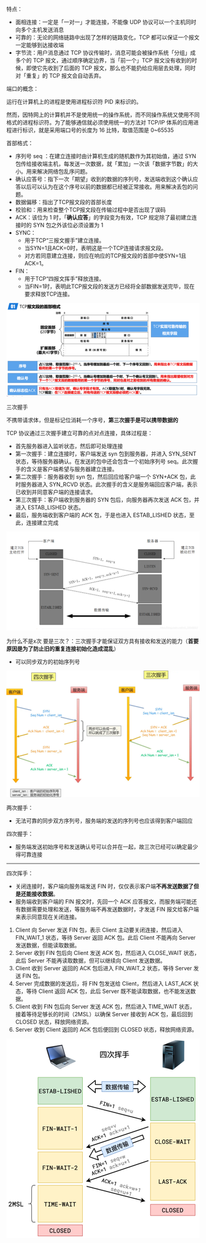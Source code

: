 特点：

- 面相连接：一定是「一对一」才能连接，不能像 UDP 协议可以一个主机同时向多个主机发送消息
- 可靠的：无论的网络链路中出现了怎样的链路变化，TCP 都可以保证一个报文一定能够到达接收端
- 字节流：用户消息通过 TCP 协议传输时，消息可能会被操作系统「分组」成多个的 TCP 报文，通过顺序确定边界，当「前一个」TCP 报文没有收到的时候，即使它先收到了后面的 TCP 报文，那么也不能扔给应用层去处理，同时对「重复」的 TCP 报文会自动丢弃。

端口的概念：

运行在计算机上的进程是使用进程标识符 PID 来标识的。

然而，因特网上的计算机并不是使用统一的操作系统，而不同操作系统又使用不同格式的进程标识符。为了能够通信就必须使用统一的方法对 TCP/IP 体系的应用进程进行标识，就是采用端口号的长度为 16 比特，取值范围是 0~65535


首部格式：

- 序列号 seq ：在建立连接时由计算机生成的随机数作为其初始值，通过 SYN 包传给接收端主机，每发送一次数据，就「累加」一次该「数据字节数」的大小。用来解决网络包乱序问题。
- 确认应答号：指下一次「期望」收到的数据的序列号，发送端收到这个确认应答以后可以认为在这个序号以前的数据都已经被正常接收。用来解决丢包的问题。
- 数据偏移：指出了TCP报文段的首部长度
- 校验和：用来检查整个TCP报文段在传输过程中是否出现了误码
- ACK：该位为 1 时，「**确认应答**」的字段变为有效，TCP 规定除了最初建立连接时的 SYN 包之外该位必须设置为 1
- SYNC：
	- 用于TCP“三报文握手”建立连接。
	- 当SYN=1且ACK=0时，表明这是一个TCP连接请求报文段。
	- 对方若同意建立连接，则应在响应的TCP报文段的首部中使SYN=1且ACK=1。
- FIN：
	- 用于TCP“四报文挥手”释放连接。
	- 当FIN=1时，表明此TCP报文段的发送方已经将全部数据发送完毕，现在要求释放TCP连接。

![](../assets/TCP-20240702195046437.jpg)


三次握手

不携带请求体，但是标记位消耗一个序号，**第三次握手是可以携带数据的**

TCP 协议通过三次握手建立可靠的点对点连接，具体过程是：

- 首先服务器进入监听状态，然后即可处理连接
- 第一次握手：建立连接时，客户端发送 syn 包到服务器，并进入 SYN_SENT 状态，等待服务器确认。在发送的包中还会包含一个初始序列号 seq。此次握手的含义是客户端希望与服务器建立连接。
- 第二次握手：服务器收到 syn 包，然后回应给客户端一个 SYN+ACK 包，此时服务器进入 SYN_RCVD 状态。此次握手的含义是服务端回应客户端，表示已收到并同意客户端的连接请求。
- 第三次握手：客户端收到服务器的 SYN 包后，向服务器再次发送 ACK 包，并进入 ESTAB_LISHED 状态。
- 最后，服务端收到客户端的 ACK 包，于是也进入 ESTAB_LISHED 状态，至此，连接建立完成

![](../assets/TCP-20240702195552928.jpg)

为什么不是x次 要是三次？：三次握手才能保证双方具有接收和发送的能力（**首要原因是为了防止旧的重复连接初始化造成混乱**）

- 可以同步双方的初始序列号

![](../assets/TCP-20240702195322763.jpg)

两次握手：

- 无法可靠的同步双方序列号，服务端的发送的序列号也应该得到客户端回应

四次握手：

- 服务端发送初始序号和发送确认号可以合并在一起，故三次已经可以确定最少得可靠连接

---


四次挥手：

- 关闭连接时，客户端向服务端发送 FIN 时，仅仅表示客户端**不再发送数据了但是还能接收数据**。
- 服务端收到客户端的 FIN 报文时，先回一个 ACK 应答报文，而服务端可能还有数据需要处理和发送，等服务端不再发送数据时，才发送 FIN 报文给客户端来表示同意现在关闭连接。

1. Client 向 Server 发送 FIN 包，表示 Client 主动要关闭连接，然后进入 FIN_WAIT_1 状态，等待 Server 返回 ACK 包。此后 Client 不能再向 Server 发送数据，但能读取数据。
2. Server 收到 FIN 包后向 Client 发送 ACK 包，然后进入 CLOSE_WAIT 状态，此后 Server 不能再读取数据，但可以继续向 Client 发送数据。
3. Client 收到 Server 返回的 ACK 包后进入 FIN_WAIT_2 状态，等待 Server 发送 FIN 包。
4. Server 完成数据的发送后，将 FIN 包发送给 Client，然后进入 LAST_ACK 状态，等待 Client 返回 ACK 包，此后 Server 既不能读取数据，也不能发送数据。
5. Client 收到 FIN 包后向 Server 发送 ACK 包，然后进入 TIME_WAIT 状态，接着等待足够长的时间（2MSL）以确保 Server 接收到 ACK 包，最后回到 CLOSED 状态，释放网络资源。
6. Server 收到 Client 返回的 ACK 包后便回到 CLOSED 状态，释放网络资源。

![](../assets/TCP-20240702195409222.jpg)


